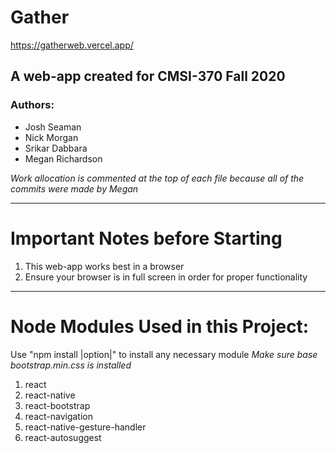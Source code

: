 # Gather
https://gatherweb.vercel.app/

## A web-app created for CMSI-370 Fall 2020

### Authors:

- Josh Seaman
- Nick Morgan
- Srikar Dabbara
- Megan Richardson

_Work allocation is commented at the top of each file because all of the commits were made by Megan_

---

# Important Notes before Starting

1. This web-app works best in a browser
2. Ensure your browser is in full screen in order for proper functionality

---

# Node Modules Used in this Project:

Use "npm install |option|" to install any necessary module
_Make sure base bootstrap.min.css is installed_

1. react
2. react-native
3. react-bootstrap
4. react-navigation
5. react-native-gesture-handler
6. react-autosuggest
